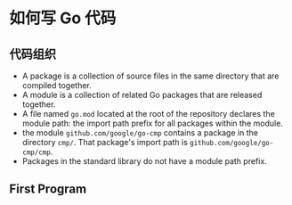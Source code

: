 # 如何写 Go 代码

## 代码组织
- A package is a collection of source files in the same directory that are compiled together.
- A module is a collection of related Go packages that are released together.
- A file named `go.mod` located at the root of the repository declares the module path: 
the import path prefix for all packages within the module.
- the module `github.com/google/go-cmp` contains a package in the directory `cmp/`. 
That package's import path is `github.com/google/go-cmp/cmp`.
- Packages in the standard library do not have a module path prefix.

## First Program

